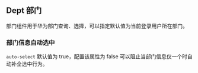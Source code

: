 <div class="demo-header">
<p class="overviewicon">
  <span class="wapi-business-department"/>
</p>

## Dept 部门

<nova-uxlink widget-name="Dept"></nova-uxlink>

部门组件用于华为部门查询、选择，可以指定默认值为当前登录用户所在部门。
</div>

### 部门信息自动选中

`auto-select` 默认值为 true，配置该属性为 false 可以阻止当部门信息仅一个时自动补全选中行为。

<nova-demo-view link="dept/auto-select"></nova-demo-view>

<br>
